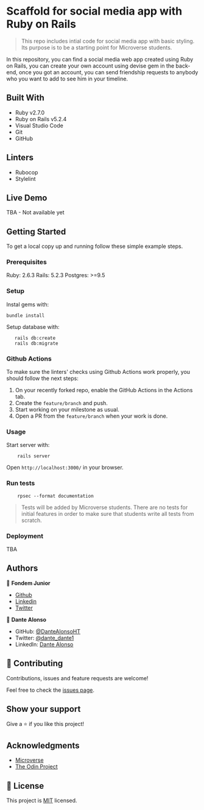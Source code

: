 # Scaffold for social media app with Ruby on Rails

> This repo includes intial code for social media app with basic styling. Its purpose is to be a starting point for Microverse students.

In this repository, you can find a social media web app created using Ruby on Rails, you can create your own account using devise gem in the back-end, once you got an account, you can send friendship requests to anybody who you want to add to see him in your timeline.

## Built With

- Ruby v2.7.0
- Ruby on Rails v5.2.4
- Visual Studio Code
- Git
- GitHub

## Linters

- Rubocop
- Stylelint

## Live Demo

TBA - Not available yet


## Getting Started

To get a local copy up and running follow these simple example steps.

### Prerequisites

Ruby: 2.6.3
Rails: 5.2.3
Postgres: >=9.5

### Setup

Instal gems with:

```
bundle install
```

Setup database with:

```
   rails db:create
   rails db:migrate
```

### Github Actions

To make sure the linters' checks using Github Actions work properly, you should follow the next steps:

1. On your recently forked repo, enable the GitHub Actions in the Actions tab.
2. Create the `feature/branch` and push.
3. Start working on your milestone as usual.
4. Open a PR from the `feature/branch` when your work is done.


### Usage

Start server with:

```
    rails server
```

Open `http://localhost:3000/` in your browser.

### Run tests

```
    rpsec --format documentation
```

> Tests will be added by Microverse students. There are no tests for initial features in order to make sure that students write all tests from scratch.

### Deployment

TBA

## Authors

👤 **Fondem Junior**

- [Github](https://github.com/Fondem-Jr)
- [Linkedin](https://www.linkedin.com/in/fondem-junior-57484744/)
- [Twitter](https://twitter.com/OpportunistZeus)

👤 **Dante Alonso**

- GitHub: [@DanteAlonsoHT](https://github.com/DanteAlonsoHT)
- Twitter: [@dante_dante1](https://twitter.com/dante_dante1)
- LinkedIn: [Dante Alonso](https://www.linkedin.com/in/dante-hernandez99/)

## 🤝 Contributing

Contributions, issues and feature requests are welcome!

Feel free to check the [issues page](issues/).

## Show your support

Give a ⭐️ if you like this project!

## Acknowledgments

- [Microverse](https://www.microverse.org/)
- [The Odin Project](https://www.theodinproject.com/courses/ruby-on-rails/lessons/associations)

## 📝 License

This project is [MIT](https://opensource.org/licenses/MIT) licensed.

